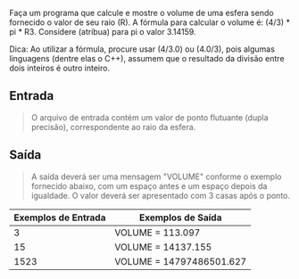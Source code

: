 Faça um programa que calcule e mostre o volume de uma esfera sendo fornecido o valor de seu raio (R). A fórmula para calcular o volume é: (4/3) * pi * R3. Considere (atribua) para pi o valor 3.14159.

Dica: Ao utilizar a fórmula, procure usar (4/3.0) ou (4.0/3), pois algumas linguagens (dentre elas o C++), assumem que o resultado da divisão entre dois inteiros é outro inteiro.

## Entrada
> O arquivo de entrada contém um valor de ponto flutuante (dupla precisão), correspondente ao raio da esfera.


## Saída
> A saída deverá ser uma mensagem "VOLUME" conforme o exemplo fornecido abaixo, com um espaço antes e um espaço depois da igualdade. O valor deverá ser apresentado com 3 casas após o ponto.

| Exemplos de Entrada	 | Exemplos de Saída         |
|----------------------|---------------------------|
| 3                    | VOLUME = 113.097          |
| 15                   | VOLUME = 14137.155        |
| 1523                 | VOLUME = 14797486501.627  |